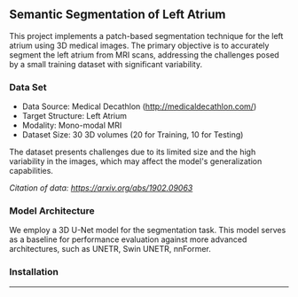 ## Semantic Segmentation of Left Atrium 

This project implements a patch-based segmentation technique for the left atrium using 3D medical images. The primary objective is to accurately segment the left atrium from MRI scans, addressing the challenges posed by a small training dataset with significant variability.

### Data Set
* Data Source: Medical Decathlon (http://medicaldecathlon.com/)
* Target Structure: Left Atrium
* Modality: Mono-modal MRI
* Dataset Size: 30 3D volumes (20 for Training, 10 for Testing)

The dataset presents challenges due to its limited size and the high variability in the images, which may affect the model's generalization capabilities.

_Citation of data: https://arxiv.org/abs/1902.09063_

### Model Architecture
We employ a 3D U-Net model for the segmentation task. This model serves as a baseline for performance evaluation against more advanced architectures, such as UNETR, Swin UNETR, nnFormer.

### Installation
---
